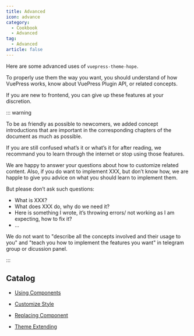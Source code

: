 ```yaml
---
title: Advanced
icon: advance
category:
  - Cookbook
  - Advanced
tag:
  - Advanced
article: false
---
```


Here are some advanced uses of `vuepress-theme-hope`.

To properly use them the way you want, you should understand of how VuePress works, know about VuePress Plugin API, or related concepts.

If you are new to frontend, you can give up these features at your discretion.

::: warning

To be as friendly as possible to newcomers, we added concept introductions that are important in the corresponding chapters of the document as much as possible.

If you are still confused what’s it or what’s it for after reading, we recommand you to learn through the internet or stop using those features.

We are happy to answer your questions about how to customize related content. Also, if you do want to implement XXX, but don’t know how, we are happle to give you advice on what you should learn to implement them.

But please don’t ask such questions:

- What is XXX?
- What does XXX do, why do we need it?
- Here is something I wrote, it’s throwing errors/ not working as I am expecting, how to fix it?
- ...

We do not want to "describe all the concepts involved and their usage to you" and "teach you how to implement the features you want" in telegram group or dicussion panel.

:::

## Catalog

- [Using Components](component.md)

- [Customize Style](style.md)

- [Replacing Component](customize.md)

- [Theme Extending](extend.md)
